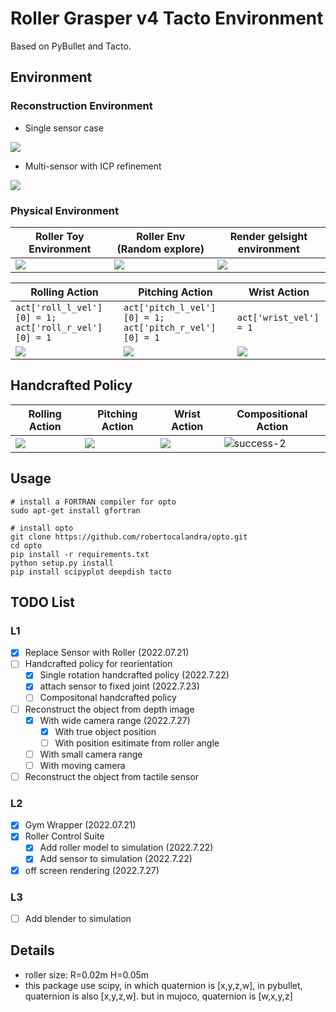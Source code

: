 # Roller Grasper v4 Tacto Environment

Based on PyBullet and Tacto. 

## Environment

### Reconstruction Environment

* Single sensor case

![](https://tva1.sinaimg.cn/large/e6c9d24egy1h4m3v8vii9g20sg0e8b2a.gif)

* Multi-sensor with ICP refinement

![](https://tva1.sinaimg.cn/large/e6c9d24egy1h4m8poz16hg20sg0sg1kz.gif)



### Physical Environment

|Roller Toy Environment| Roller Env (Random explore)|Render gelsight environment|
|-|-|-|
|![](https://tva1.sinaimg.cn/large/e6c9d24egy1h4g69amxucj20jo0gs3z1.jpg)|![](https://tva1.sinaimg.cn/large/e6c9d24egy1h4g94hyxngg20cw0ac4qq.gif)|![](https://tva1.sinaimg.cn/large/e6c9d24egy1h4gsdv7h0hg20ee08uavr.gif)|

|Rolling Action| Pitching Action|Wrist Action|
|-|-|-|
| `act['roll_l_vel'][0] = 1; act['roll_r_vel'][0] = 1` | `act['pitch_l_vel'][0] = 1; act['pitch_r_vel'][0] = 1` | `act['wrist_vel'] = 1` |
|![](https://tva1.sinaimg.cn/large/e6c9d24egy1h4g9ti9lolg20cu06w10u.gif)|![](https://tva1.sinaimg.cn/large/e6c9d24egy1h4g9v39e8og20cu06wdnm.gif)|![](https://tva1.sinaimg.cn/large/e6c9d24egy1h4g9xq9sn3g20cu06wwnf.gif)|

## Handcrafted Policy

|Rolling Action| Pitching Action|Wrist Action|Compositional Action|
|-|-|-|-|
|![](https://tva1.sinaimg.cn/large/e6c9d24egy1h4gh2dz1gmg20cu06ktfj.gif)|![](https://tva1.sinaimg.cn/large/e6c9d24egy1h4gh2jye7eg20cu06kn47.gif)|![](https://tva1.sinaimg.cn/large/e6c9d24egy1h4gh2psptpg20cu06kgul.gif)|![success-2](https://user-images.githubusercontent.com/60093981/180583278-77c65ff9-ca5c-4ef9-bf88-71f931f4488e.gif)|


## Usage

```
# install a FORTRAN compiler for opto
sudo apt-get install gfortran

# install opto
git clone https://github.com/robertocalandra/opto.git
cd opto
pip install -r requirements.txt
python setup.py install
pip install scipyplot deepdish tacto
```

## TODO List

### L1

- [x] Replace Sensor with Roller (2022.07.21)
- [ ] Handcrafted policy for reorientation
  - [x] Single rotation handcrafted policy (2022.7.22)
  - [x] attach sensor to fixed joint (2022.7.23)
  - [ ] Compositonal handcrafted policy
- [ ] Reconstruct the object from depth image
  - [x] With wide camera range (2022.7.27)
    - [x] With true object position
    - [ ] With position esitimate from roller angle
  - [ ] With small camera range
  - [ ] With moving camera
- [ ] Reconstruct the object from tactile sensor

### L2

- [x] Gym Wrapper (2022.07.21)
- [x] Roller Control Suite
  - [x] Add roller model to simulation (2022.7.22)
  - [x] Add sensor to simulation (2022.7.22)
- [x] off screen rendering (2022.7.27)

### L3

- [ ] Add blender to simulation

## Details

* roller size: R=0.02m H=0.05m
* this package use scipy, in which quaternion is [x,y,z,w], in pybullet, quaternion is also [x,y,z,w]. but in mujoco, quaternion is [w,x,y,z]
